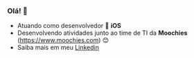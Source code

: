 ### Olá! 🍺

- Atuando como desenvolvedor  <b>iOS</b>
- Desenvolvendo atividades junto ao time de TI da <b>Moochies</b> (https://www.moochies.com) 😊
- Saiba mais em meu [Linkedin](https://www.linkedin.com/in/marcelo-sampaio-28a7062b/)
<!--
**marcelosampaio/marcelosampaio** is a ✨ _special_ ✨ repository because its `README.md` (this file) appears on your GitHub profile.

Here are some ideas to get you started:

- 🔭 I’m currently working on ...
- 🌱 I’m currently learning ...
- 👯 I’m looking to collaborate on ...
- 🤔 I’m looking for help with ...
- 💬 Ask me about ...
- 📫 How to reach me: ...
- 😄 Pronouns: ...
- ⚡ Fun fact: ...
-->
